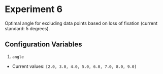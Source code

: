 # Experiment 6
Optimal angle for excluding data points based on loss of fixation (current standard: 5 degrees).

## Configuration Variables
1. `angle`
  - Current values: `[2.0, 3.0, 4.0, 5.0, 6.0, 7.0, 8.0, 9.0]`
